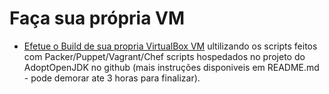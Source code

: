 # Faça sua própria VM

* [Efetue o Build de sua propria VirtualBox VM](https://github.com/AdoptOpenJDK/openjdk-virtual-images) ultilizando os scripts feitos com Packer/Puppet/Vagrant/Chef scripts  hospedados no projeto do AdoptOpenJDK no github (mais instruções disponiveis em README.md - pode demorar ate 3 horas para finalizar).
